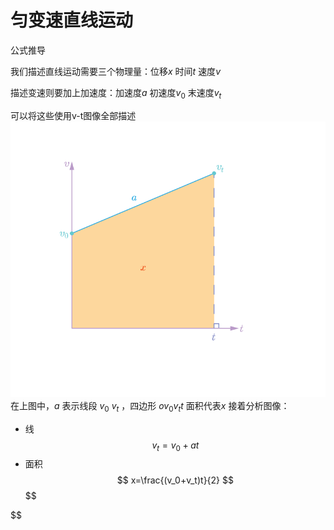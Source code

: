# 匀变速直线运动

公式推导

我们描述直线运动需要三个物理量：位移$x$ 时间$t$ 速度$v$

描述变速则要加上加速度：加速度$a$ 初速度$v_0$ 末速度$v_t$ 

可以将这些使用v-t图像全部描述
![](assets/匀变直-1.svg)
在上图中，$a$ 表示线段 $v_0$ $v_t$ ，四边形 $o v_0 v_t t$ 面积代表$x$
接着分析图像：
- 线
$$
v_t=v_0+at
$$
- 面积
$$
x=\frac{(v_0+v_t)t}{2}
$$
$$

$$